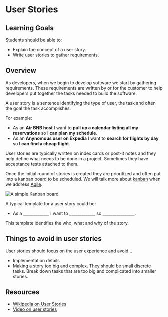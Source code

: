 # User Stories

## Learning Goals
Students should be able to:
- Explain the concept of a user story.
- Write user stories to gather requirements.

## Overview

As developers, when we begin to develop software we start by gathering requirements.  These requirements are written by or for the customer to help developers put together the tasks needed to build the software.

A user story is a sentence identifying the type of user, the task and often the goal the task accomplishes.  

For example:  

- As an **Air BNB host** I want to **pull up a calendar listing all my reservations** so **I can plan my schedule**.  
- As an **Anynomous user on Expedia** I want to **search for flights by day** so **I can find a cheap flight**.

User stories are typically written on index cards or post-it notes and they help define what needs to be done in a project.  Sometimes they have acceptance tests attached to them.  

Once the initial round of stories is created they are prioritized and often put into a kanban board to be scheduled.  We will talk more about [kanban](http://kanbanblog.com/explained/) when we address [Agile](intro-to-agile.md).

![A simple Kanban board](https://agilesista.files.wordpress.com/2016/01/sample-kanban.jpg?w=625)

A typical template for a user story could be:

-  As a _____________  I want to _____________  so ________________.

This template identifies the who, what and why of the story.

## Things to avoid in user stories
User stories should focus on the user experience and avoid...
- Implementation details
- Making a story too big and complex. They should be small discrete tasks. Break down tasks that are too big and complicated into smaller stories.

## Resources
- [Wikipedia on User Stories](https://en.wikipedia.org/wiki/User_story)
- [Video on user stories](https://www.youtube.com/watch?v=LGeDZmrWwsw)
